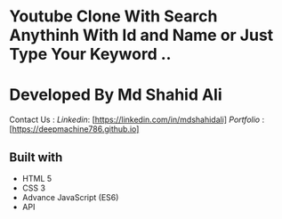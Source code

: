 
# Youtube Clone With Search Anythinh With Id and Name or Just Type Your Keyword ..

# Developed By Md Shahid Ali 

Contact Us :
*Linkedin*: [https://linkedin.com/in/mdshahidali]
*Portfolio* : [https://deepmachine786.github.io]




## Built with 

- HTML 5
- CSS 3
- Advance JavaScript (ES6)
- API

